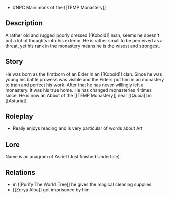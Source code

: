  - #NPC 
Main monk of the [[TEMP Monastery]]
## Description
A rather old and rugged poorly dressed [[Kobold]] man, seems he doesn't put a lot of thoughts into his exterior. He is rather small to be perceived as a threat, yet his rank in the monastery means he is the wisest and strongest.
## Story
He was born as the firstborn of an Elder in an [[Kobold]] clan. Since he was young his battle prowess was visible and the Elders put him in an monastery to train and perfect his work. After that he has  never willingly left a monastery. It was his true home. He has changed monasteries 4 times since. He is now an Abbot of the [[TEMP Monastery]] near [[Quoia]] in [[Asturia]]. 
## Roleplay
- Really enjoys reading and is very particular of words about Art
## Lore
Name is an anagram of Asriel (Just finished Undertale).
## Relations
- in [[Purify The World Tree]] he gives the magical cleaning supplies.
- [[Zorya Alba]] got imprisoned by him
